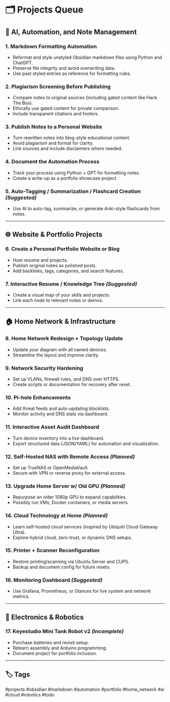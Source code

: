 # 🗂️ Projects Queue

## 🧠 AI, Automation, and Note Management

### 1. Markdown Formatting Automation
- Reformat and style unstyled Obsidian markdown files using Python and ChatGPT.
- Preserve file integrity and avoid overwriting data.
- Use past styled entries as reference for formatting rules.

### 2. Plagiarism Screening Before Publishing
- Compare notes to original sources (including gated content like Hack The Box).
- Ethically use gated content for private comparison.
- Include transparent citations and footers.

### 3. Publish Notes to a Personal Website
- Turn rewritten notes into blog-style educational content.
- Avoid plagiarism and format for clarity.
- Link sources and include disclaimers where needed.

### 4. Document the Automation Process
- Track your process using Python + GPT for formatting notes.
- Create a write-up as a portfolio showcase project.

### 5. Auto-Tagging / Summarization / Flashcard Creation *(Suggested)*
- Use AI to auto-tag, summarize, or generate Anki-style flashcards from notes.

---

## 🌐 Website & Portfolio Projects

### 6. Create a Personal Portfolio Website or Blog
- Host resume and projects.
- Publish original notes as polished posts.
- Add backlinks, tags, categories, and search features.

### 7. Interactive Resume / Knowledge Tree *(Suggested)*
- Create a visual map of your skills and projects.
- Link each node to relevant notes or demos.

---

## 🏠 Home Network & Infrastructure

### 8. Home Network Redesign + Topology Update
- Update your diagram with all named devices.
- Streamline the layout and improve clarity.

### 9. Network Security Hardening
- Set up VLANs, firewall rules, and DNS over HTTPS.
- Create scripts or documentation for recovery after reset.

### 10. Pi-hole Enhancements
- Add threat feeds and auto-updating blocklists.
- Monitor activity and DNS stats via dashboard.

### 11. Interactive Asset Audit Dashboard
- Turn device inventory into a live dashboard.
- Export structured data (JSON/YAML) for automation and visualization.

### 12. Self-Hosted NAS with Remote Access *(Planned)*
- Set up TrueNAS or OpenMediaVault.
- Secure with VPN or reverse proxy for external access.

### 13. Upgrade Home Server w/ Old GPU *(Planned)*
- Repurpose an older 1080p GPU to expand capabilities.
- Possibly run VMs, Docker containers, or media servers.

### 14. Cloud Technology at Home *(Planned)*
- Learn self-hosted cloud services (inspired by Ubiquiti Cloud Gateway Ultra).
- Explore hybrid cloud, zero-trust, or dynamic DNS setups.

### 15. Printer + Scanner Reconfiguration
- Restore printing/scanning via Ubuntu Server and CUPS.
- Backup and document config for future resets.

### 16. Monitoring Dashboard *(Suggested)*
- Use Grafana, Prometheus, or Glances for live system and network metrics.

---

## 🤖 Electronics & Robotics

### 17. Keyestudio Mini Tank Robot v2 *(Incomplete)*
- Purchase batteries and revisit setup.
- Relearn assembly and Arduino programming.
- Document project for portfolio inclusion.

---

## 🏷️ Tags
#projects
#obsidian
#markdown
#automation
#portfolio
#home_network
#ai
#cloud
#robotics
#todo
